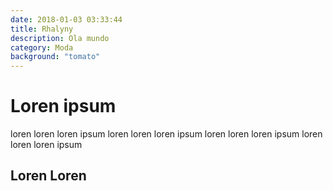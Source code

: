 ```yaml
---
date: 2018-01-03 03:33:44
title: Rhalyny
description: Ola mundo
category: Moda
background: "tomato"
---
```


# Loren ipsum

loren loren loren ipsum loren loren loren ipsum loren loren loren ipsum loren loren loren ipsum

## Loren Loren
